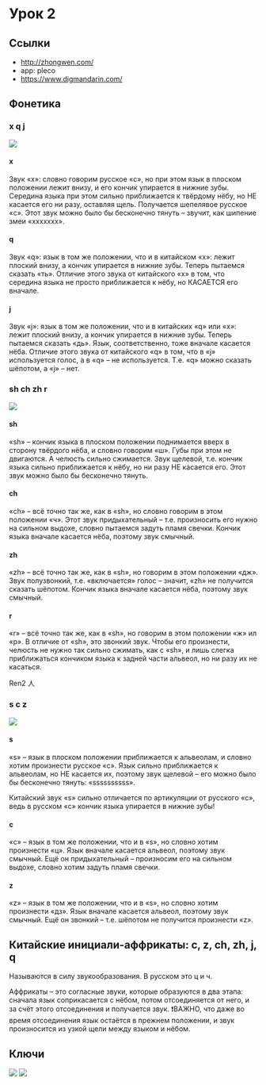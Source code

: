 # Урок 2

## Ссылки

- http://zhongwen.com/
- app: pleco
- https://www.digmandarin.com/



## Фонетика

### x q j

![](pics/xqj_.png)

#### x
Звук «x»: словно говорим русское «с», но при этом язык в плоском положении лежит внизу, и его кончик упирается в нижние зубы. Середина языка при этом сильно приближается к твёрдому нёбу, но НЕ касается его ни разу, оставляя щель. Получается шепелявое русское «с». Этот звук можно было бы бесконечно тянуть – звучит, как шипение змеи «xxxxxxx».

#### q

Звук «q»: язык в том же положении, что и в китайском «x»: лежит плоский внизу, а кончик упирается в нижние зубы. Теперь пытаемся сказать «ть». Отличие этого звука от китайского «x» в том, что середина языка не просто приближается к нёбу, но КАСАЕТСЯ его вначале.

#### j

Звук «j»: язык в том же положении, что и в китайских «q» или «x»: лежит плоский внизу, а кончик упирается в нижние зубы. Теперь пытаемся сказать «дь». Язык, соответственно, тоже вначале касается нёба. Отличие этого звука от китайского «q» в том, что в «j» используется голос, а в «q» – не используется. Т.е. «q» можно сказать шёпотом, а «j» – нет.

### sh ch zh r

![](pics/sh2.png)


#### sh

«sh» – кончик языка в плоском положении поднимается вверх в сторону твёрдого нёба, и словно говорим «ш». Губы при этом не двигаются. А челюсть сильно сжимается. Звук щелевой, т.е. кончик языка сильно приближается к нёбу, но ни разу НЕ касается его. Этот звук можно было бы бесконечно тянуть.

#### ch

«ch» – всё точно так же, как в «sh», но словно говорим в этом положении «ч». Этот звук придыхательный – т.е. произносить его нужно на сильном выдохе, словно пытаемся задуть пламя свечки. Кончик языка вначале касается нёба, поэтому звук смычный.

#### zh

«zh» – всё точно так же, как в «sh», но говорим в этом положении «дж». Звук полузвонкий, т.е. «включается» голос – значит, «zh» не получится сказать шёпотом. Кончик языка вначале касается нёба, поэтому звук смычный.

#### r

«r» – всё точно так же, как в «sh», но говорим в этом положении «ж» ил «р». В отличие от «sh», это звонкий звук. Чтобы его произнести, челюсть не нужно так сильно сжимать, как с «sh», и лишь слегка приближаться кончиком языка к задней части альвеол, но ни разу их не касаться.

Ren2 人

### s c z

![](pics/scz.png)

#### s

«s» – язык в плоском положении приближается к альвеолам, и словно хотим произнести русское «с». Язык сильно приближается к альвеолам, но НЕ касается их, поэтому звук щелевой – его можно было бы бесконечно тянуть: «ssssssssss».


Китайский звук «s» сильно отличается по артикуляции от русского «с», ведь в русском «с» кончик языка упирается в нижние зубы!

#### c

«c» – язык в том же положении, что и в «s», но словно хотим произнести «ц». Язык вначале касается альвеол, поэтому звук смычный. Ещё он придыхательный – произносим его на сильном выдохе, словно хотим задуть пламя свечки.

#### z

«z» – язык в том же положении, что и в «s», но словно хотим произнести «дз». Язык вначале касается альвеол, поэтому звук смычный. Ещё он звонкий – т.е. шёпотом не получится произнести «z».

## Китайские инициали-аффрикаты: c, z, ch, zh, j, q

Называются в силу звукообразования. В русском это ц и  ч.

Аффрикаты – это согласные звуки, которые образуются в два этапа: сначала язык соприкасается с нёбом, потом отсоединяется от него, и за счёт этого отсоединения и получается звук. ❗ВАЖНО, что даже во время отсоединения язык остаётся в прежнем положении, и звук произносится из узкой щели между языком и нёбом.

## Ключи

![](pics/keys1.jpg)
![](pics/keys2.jpg)

